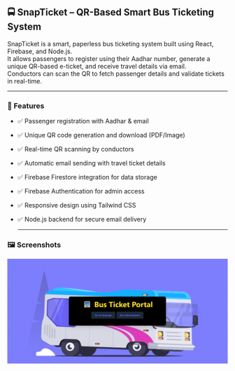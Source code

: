## 🚍 SnapTicket – QR-Based Smart Bus Ticketing System

SnapTicket is a smart, paperless bus ticketing system built using React, Firebase, and Node.js.  
It allows passengers to register using their Aadhar number, generate a unique QR-based e-ticket, and receive travel details via email.  
Conductors can scan the QR to fetch passenger details and validate tickets in real-time.

---

### 🎯 Features

- ✅ Passenger registration with Aadhar & email  
- ✅ Unique QR code generation and download (PDF/Image)  
- ✅ Real-time QR scanning by conductors  
- ✅ Automatic email sending with travel ticket details  
- ✅ Firebase Firestore integration for data storage  
- ✅ Firebase Authentication for admin access  
- ✅ Responsive design using Tailwind CSS  
- ✅ Node.js backend for secure email delivery

  ---

### 🖼️ Screenshots
![](Homepage.png)
